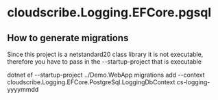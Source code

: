 ﻿# cloudscribe.Logging.EFCore.pgsql

## How to generate migrations

Since this project is a netstandard20 class library it is not executable, therefore you have to pass in the --startup-project that is executable

dotnet ef --startup-project ../Demo.WebApp migrations add --context cloudscribe.Logging.EFCore.PostgreSql.LoggingDbContext  cs-logging-yyyymmdd